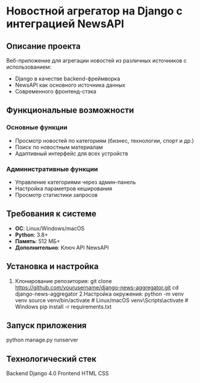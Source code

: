 # Новостной агрегатор на Django с интеграцией NewsAPI

## Описание проекта

Веб-приложение для агрегации новостей из различных источников с использованием:

- Django в качестве backend-фреймворка
- NewsAPI как основного источника данных
- Современного фронтенд-стэка

## Функциональные возможности

### Основные функции
- Просмотр новостей по категориям (бизнес, технологии, спорт и др.)
- Поиск по новостным материалам
- Адаптивный интерфейс для всех устройств

### Административные функции
- Управление категориями через админ-панель
- Настройка параметров кеширования
- Просмотр статистики запросов

## Требования к системе

- **ОС**: Linux/Windows/macOS
- **Python**: 3.8+
- **Память**: 512 МБ+
- **Дополнительно**: Ключ API NewsAPI

## Установка и настройка

1. Клонирование репозитория:
git clone https://github.com/yourusername/django-news-aggregator.git
cd django-news-aggregator
2.Настройка окружения:
python -m venv venv
source venv/bin/activate  # Linux/macOS
venv\Scripts\activate  # Windows
pip install -r requirements.txt

## Запуск приложения
python manage.py runserver

## Технологический стек
Backend
Django 4.0
Frontend
HTML
CSS
